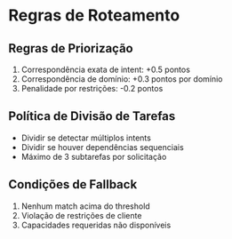# Regras de Roteamento

## Regras de Priorização
1. Correspondência exata de intent: +0.5 pontos
2. Correspondência de domínio: +0.3 pontos por domínio
3. Penalidade por restrições: -0.2 pontos

## Política de Divisão de Tarefas
- Dividir se detectar múltiplos intents
- Dividir se houver dependências sequenciais
- Máximo de 3 subtarefas por solicitação

## Condições de Fallback
1. Nenhum match acima do threshold
2. Violação de restrições de cliente
3. Capacidades requeridas não disponíveis
